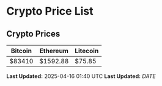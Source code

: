 # Crypto Price List

## Crypto Prices
| Bitcoin | Ethereum | Litecoin |
| ------- | -------- | -------- |
| $83410 | $1592.88 | $75.85 |
**Last Updated:** 2025-04-16 01:40 UTC
**Last Updated:** $DATE$
